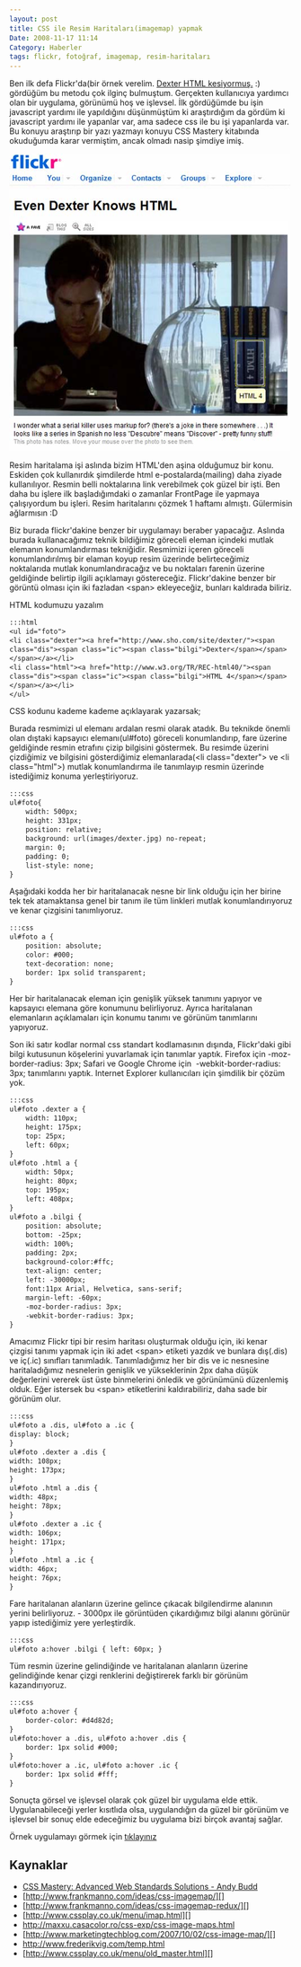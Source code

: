 ```yaml
---
layout: post
title: CSS ile Resim Haritaları(imagemap) yapmak
Date: 2008-11-17 11:14
Category: Haberler
tags: flickr, fotoğraf, imagemap, resim-haritaları
---
```


Ben ilk defa Flickr'da(bir örnek verelim. [Dexter HTML kesiyormuş.][] :)
gördüğüm bu metodu çok ilginç bulmuştum. Gerçekten kullanıcıya yardımcı
olan bir uygulama, görünümü hoş ve işlevsel. İlk gördüğümde bu işin
javascript yardımı ile yapıldığını düşünmüştüm ki araştırdığım da gördüm
ki javascript yardımı ile yapanlar var, ama sadece css ile bu işi
yapanlarda var. Bu konuyu araştırıp bir yazı yazmayı konuyu CSS Mastery
kitabında okuduğumda karar vermiştim, ancak olmadı nasip şimdiye imiş.

![Dexter - HTML][]

Resim haritalama işi aslında bizim HTML'den aşina olduğumuz bir konu.
Eskiden çok kullanırdık şimdilerde html e-postalarda(mailing) daha
ziyade kullanılıyor. Resmin belli noktalarına link verebilmek çok güzel
bir işti. Ben daha bu işlere ilk başladığımdaki o zamanlar FrontPage ile
yapmaya çalışıyordum bu işleri. Resim haritalarını çözmek 1 haftamı
almıştı. Gülermisin ağlarmısın :D

Biz burada flickr'dakine benzer bir uygulamayı beraber yapacağız.
Aslında burada kullanacağımız teknik bildiğimiz göreceli eleman içindeki
mutlak elemanın konumlandırması tekniğidir. Resmimizi içeren göreceli
konumlandırılmış bir elaman koyup resim üzerinde belirteceğimiz
noktalarıda mutlak konumlandıracağız ve bu noktaları farenin üzerine
geldiğinde belirtip ilgili açıklamayı göstereceğiz. Flickr'dakine benzer
bir görüntü olması için iki fazladan <span\> ekleyeceğiz, bunları
kaldırada biliriz.

HTML kodumuzu yazalım

	:::html
	<ul id="foto">
	<li class="dexter"><a href="http://www.sho.com/site/dexter/"><span class="dis"><span class="ic"><span class="bilgi">Dexter</span></span></span></a></li>
	<li class="html"><a href="http://www.w3.org/TR/REC-html40/"><span class="dis"><span class="ic"><span class="bilgi">HTML 4</span></span></span></a></li>
	</ul>


CSS kodunu kademe kademe açıklayarak yazarsak;

Burada resmimizi ul elemanı ardalan resmi olarak atadık. Bu teknikde
önemli olan dıştaki kapsayıcı elemanı(ul#foto) göreceli konumlandırıp,
fare üzerine geldiğinde resmin etrafını çizip bilgisini göstermek. Bu
resimde üzerini çizdiğimiz ve bilgisini gösterdiğimiz elemanlarada(<li
class="dexter"\> ve <li class="html"\>) mutlak konumlandırma ile
tanımlayıp resmin üzerinde istediğimiz konuma yerleştiriyoruz.

	:::css
	ul#foto{
		width: 500px;
		height: 331px;
		position: relative;
		background: url(images/dexter.jpg) no-repeat;
		margin: 0;
		padding: 0;
		list-style: none;
	}

Aşağıdaki kodda her bir haritalanacak nesne bir link olduğu için her
birine tek tek atamaktansa genel bir tanım ile tüm linkleri mutlak
konumlandırıyoruz ve kenar çizgisini tanımlıyoruz.

	:::css
	ul#foto a {
		position: absolute;
		color: #000;
		text-decoration: none;
		border: 1px solid transparent;
	}


Her bir haritalanacak eleman için genişlik yüksek tanımını yapıyor ve
kapsayıcı elemana göre konumunu belirliyoruz. Ayrıca haritalanan
elemanların açıklamaları için konumu tanımı ve görünüm tanımlarını
yapıyoruz.

Son iki satır kodlar normal css standart kodlamasının dışında,
Flickr'daki gibi bilgi kutusunun köşelerini yuvarlamak için tanımlar
yaptık. Firefox için -moz-border-radius: 3px; Safari ve Google Chrome
için  -webkit-border-radius: 3px; tanımlarını yaptık. Internet Explorer
kullanıcıları için şimdilik bir çözüm yok.

	:::css
	ul#foto .dexter a {
		width: 110px;
		height: 175px;
		top: 25px;
		left: 60px;
	}
	ul#foto .html a {
		width: 50px;
		height: 80px;
		top: 195px;
		left: 408px;
	}
	ul#foto a .bilgi {
		position: absolute;
		bottom: -25px;
		width: 100%;
		padding: 2px;
		background-color:#ffc;
		text-align: center;
		left: -30000px;
		font:11px Arial, Helvetica, sans-serif;
		margin-left: -60px;
		-moz-border-radius: 3px;
		-webkit-border-radius: 3px;
	}

Amacımız Flickr tipi bir resim haritası oluşturmak olduğu için, iki
kenar çizgisi tanımı yapmak için iki adet <span\> etiketi yazdık ve
bunlara dış(.dis) ve iç(.ic) sınıfları tanımladık. Tanımladığımız her
bir dis ve ic nesnesine haritaladığımız nesnelerin genişlik ve
yükseklerinin 2px daha düşük değerlerini vererek üst üste binmelerini
önledik ve görünümünü düzenlemiş olduk. Eğer istersek bu <span\>
etiketlerini kaldırabiliriz, daha sade bir görünüm olur.

	:::css
	ul#foto a .dis, ul#foto a .ic {
	display: block;
	}
	ul#foto .dexter a .dis {
	width: 108px;
	height: 173px;
	}
	ul#foto .html a .dis {
	width: 48px;
	height: 78px;
	}
	ul#foto .dexter a .ic {
	width: 106px;
	height: 171px;
	}
	ul#foto .html a .ic {
	width: 46px;
	height: 76px;
	}

Fare haritalanan alanların üzerine gelince çıkacak bilgilendirme
alanının yerini belirliyoruz. - 3000px ile görüntüden çıkardığımız bilgi
alanını görünür yapıp istediğimiz yere yerleştirdik.

	:::css
	ul#foto a:hover .bilgi { left: 60px; }


Tüm resmin üzerine gelindiğinde ve haritalanan alanların üzerine
gelindiğinde kenar çizgi renklerini değiştirerek farklı bir görünüm
kazandırıyoruz.

	:::css
	ul#foto a:hover {
		border-color: #d4d82d;
	}
	ul#foto:hover a .dis, ul#foto a:hover .dis {
		border: 1px solid #000;
	}
	ul#foto:hover a .ic, ul#foto a:hover .ic {
		border: 1px solid #fff;
	}

Sonuçta görsel ve işlevsel olarak çok güzel bir uygulama elde ettik.
Uygulanabileceği yerler kısıtlıda olsa, uygulandığın da güzel bir
görünüm ve işlevsel bir sonuç elde edeceğimiz bu uygulama bizi birçok
avantaj sağlar.

Örnek uygulamayı görmek için [tıklayınız][]

## Kaynaklar

-   [CSS Mastery: Advanced Web Standards Solutions - Andy Budd][]
-   [http://www.frankmanno.com/ideas/css-imagemap/][]
-   [http://www.frankmanno.com/ideas/css-imagemap-redux/][]
-   [http://www.cssplay.co.uk/menu/imap.html][]
-   http://maxxu.casacolor.ro/css-exp/css-image-maps.html
-   [http://www.marketingtechblog.com/2007/10/02/css-image-map/][]
-   http://www.frederikvig.com/temp.html
-   [http://www.cssplay.co.uk/menu/old_master.html][]

  [Dexter HTML kesiyormuş.]: http://www.flickr.com/photos/mollyeh11/2720714668/
  [Dexter - HTML]: /images/flickr_dexter.jpg
  [<span class="dis"><span class="ic"><span class="bilgi">Dexter</span></span></span>]: http://www.sho.com/site/dexter/
  [<span class="dis"><span class="ic"><span class="bilgi">HTML   4</span></span></span>]: http://www.w3.org/TR/REC-html40/
  [tıklayınız]: /dokumanlar/flickr-rollovers.htm
  [CSS Mastery: Advanced Web Standards Solutions - Andy Budd]: http://www.cssmastery.com/
  [http://www.frankmanno.com/ideas/css-imagemap/]: http://www.frankmanno.com/ideas/css-imagemap/
  [http://www.frankmanno.com/ideas/css-imagemap-redux/]: http://www.frankmanno.com/ideas/css-imagemap-redux/
  [http://www.cssplay.co.uk/menu/imap.html]: http://www.cssplay.co.uk/menu/imap.html
  [http://www.marketingtechblog.com/2007/10/02/css-image-map/]: http://www.marketingtechblog.com/2007/10/02/css-image-map/
  [http://www.cssplay.co.uk/menu/old_master.html]: http://www.cssplay.co.uk/menu/old_master.html
